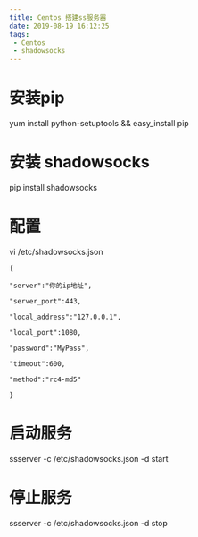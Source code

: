 ```yaml
---
title: Centos 搭建ss服务器
date: 2019-08-19 16:12:25
tags:
 - Centos
 - shadowsocks
---
```


# 安装pip

yum install python-setuptools && easy_install pip

# 安装 shadowsocks

pip install shadowsocks

# 配置

vi /etc/shadowsocks.json

```
{

"server":"你的ip地址",

"server_port":443,

"local_address":"127.0.0.1",

"local_port":1080,

"password":"MyPass",

"timeout":600,

"method":"rc4-md5"

}
```

# 启动服务

ssserver -c /etc/shadowsocks.json -d start

# 停止服务

ssserver -c /etc/shadowsocks.json -d stop
